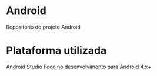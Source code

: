 # Android
Repositório do projeto Android

# Plataforma utilizada
Android Studio
Foco no desenvolvimento para Android 4.x+

